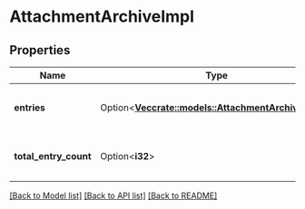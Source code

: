 # AttachmentArchiveImpl

## Properties

Name | Type | Description | Notes
------------ | ------------- | ------------- | -------------
**entries** | Option<[**Vec<crate::models::AttachmentArchiveEntry>**](AttachmentArchiveEntry.md)> | The list of the items included in the archive. | [optional]
**total_entry_count** | Option<**i32**> | The number of items in the archive. | [optional]

[[Back to Model list]](../README.md#documentation-for-models) [[Back to API list]](../README.md#documentation-for-api-endpoints) [[Back to README]](../README.md)


